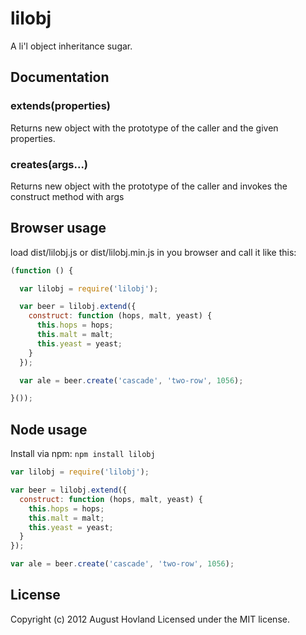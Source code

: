# lilobj

A li'l object inheritance sugar.

## Documentation

### extends(properties)

Returns new object with the prototype of the caller and the given properties.

### creates(args...)

Returns new object with the prototype of the caller and invokes the construct method with args

## Browser usage

load dist/lilobj.js or dist/lilobj.min.js in you browser and call it like this:

```javascript
(function () {

  var lilobj = require('lilobj');

  var beer = lilobj.extend({
    construct: function (hops, malt, yeast) {
      this.hops = hops;
      this.malt = malt;
      this.yeast = yeast; 
    }
  });

  var ale = beer.create('cascade', 'two-row', 1056);

}());
```

## Node usage

Install via npm: `npm install lilobj`

```javascript
var lilobj = require('lilobj');

var beer = lilobj.extend({
  construct: function (hops, malt, yeast) {
    this.hops = hops;
    this.malt = malt;
    this.yeast = yeast; 
  }
});

var ale = beer.create('cascade', 'two-row', 1056);
```

## License
Copyright (c) 2012 August Hovland
Licensed under the MIT license.